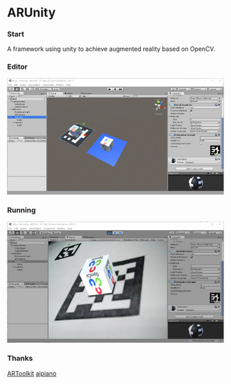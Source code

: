 ﻿# ARUnity

### Start
A framework using unity to achieve augmented reality based on OpenCV.

### Editor
![image](https://github.com/liu-wenwu/ARUnity/raw/master/Doc/editor_demo.png)
 
 ### Running
![image](https://github.com/liu-wenwu/ARUnity/raw/master/Doc/running_demo.png)

### Thanks
[ARToolkit][1]
[aipiano][2]


  [1]: https://github.com/liu-wenwu/artoolkit5 "ARToolkit"
  [2]: http://aipiano.farbox.com/ "aipiano"